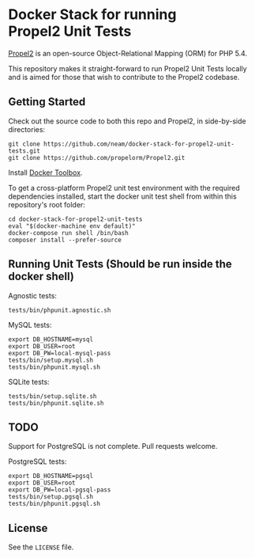 # Docker Stack for running Propel2 Unit Tests #

[Propel2]() is an open-source Object-Relational Mapping (ORM) for PHP 5.4.

This repository makes it straight-forward to run Propel2 Unit Tests locally and is aimed for those that wish to contribute to the Propel2 codebase. 

## Getting Started

Check out the source code to both this repo and Propel2, in side-by-side directories:

```
git clone https://github.com/neam/docker-stack-for-propel2-unit-tests.git
git clone https://github.com/propelorm/Propel2.git
```

Install [Docker Toolbox](https://www.docker.com/docker-toolbox).

To get a cross-platform Propel2 unit test environment with the required dependencies installed, start the docker unit test shell from within this repository's root folder:

```
cd docker-stack-for-propel2-unit-tests
eval "$(docker-machine env default)"
docker-compose run shell /bin/bash
composer install --prefer-source
```

## Running Unit Tests (Should be run inside the docker shell)

Agnostic tests:
```
tests/bin/phpunit.agnostic.sh
```

MySQL tests:
```
export DB_HOSTNAME=mysql
export DB_USER=root
export DB_PW=local-mysql-pass 
tests/bin/setup.mysql.sh
tests/bin/phpunit.mysql.sh
```

SQLite tests:
```
tests/bin/setup.sqlite.sh
tests/bin/phpunit.sqlite.sh
```

## TODO

Support for PostgreSQL is not complete. Pull requests welcome. 

PostgreSQL tests:
```
export DB_HOSTNAME=pgsql
export DB_USER=root
export DB_PW=local-pgsql-pass 
tests/bin/setup.pgsql.sh
tests/bin/phpunit.pgsql.sh
```

## License ##

See the `LICENSE` file.
